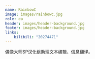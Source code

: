 ```yaml
---
name: RainbowC
image: images/rainbowc.jpg
role: ea
header: images/header-background.jpg
footer: images/header-background.jpg
links:
    bilibili: "20274471"
---
```


偶像大师SP汉化组助理文本编辑、信息翻译。